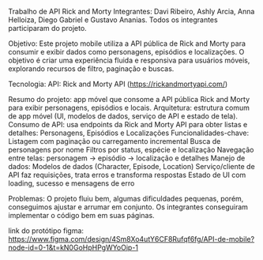 Trabalho de API Rick and Morty Integrantes: Davi Ribeiro, Ashly Arcia, Anna Helloiza, Diego Gabriel e Gustavo Ananias. Todos os integrantes participaram do projeto.

Objetivo: Este projeto mobile utiliza a API pública de Rick and Morty para consumir e exibir dados como personagens, episódios e localizações. O objetivo é criar uma experiência fluida e responsiva para usuários móveis, explorando recursos de filtro, paginação e buscas.

Tecnologia: API: Rick and Morty API (https://rickandmortyapi.com/)

Resumo do projeto: app móvel que consome a API pública Rick and Morty para exibir personagens, episódios e locais. Arquitetura: estrutura comum de app móvel (UI, modelos de dados, serviço de API e estado de tela). Consumo de API: usa endpoints da Rick and Morty API para obter listas e detalhes: Personagens, Episódios e Localizações Funcionalidades-chave: Listagem com paginação ou carregamento incremental Busca de personagens por nome Filtros por status, espécie e localização Navegação entre telas: personagem → episódio → localização e detalhes Manejo de dados: Modelos de dados (Character, Episode, Location) Serviço/cliente de API faz requisições, trata erros e transforma respostas Estado de UI com loading, sucesso e mensagens de erro

Problemas: O projeto fluiu bem, algumas dificuldades pequenas, porém, conseguimos ajustar e arrumar em conjunto. Os integrantes conseguiram implementar o código bem em suas páginas.

link do protótipo figma: https://www.figma.com/design/4Sm8Xo4utY6CF8Rufqf6fg/API-de-mobile?node-id=0-1&t=kN0GoHpHPgWYoOip-1
